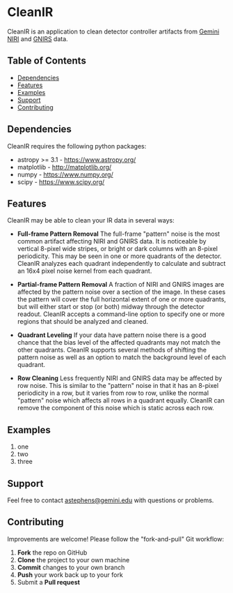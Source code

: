 # CleanIR

CleanIR is an application to clean detector controller artifacts from [Gemini](https://www.gemini.edu) [NIRI](https://www.gemini.edu/sciops/instruments/niir) and [GNIRS](https://www.gemini.edu/sciops/instruments/gnirs) data.

## Table of Contents
- [Dependencies](#dependencies)
- [Features](#features)
- [Examples](#examples)
- [Support](#support)
- [Contributing](#contributing)

## Dependencies
CleanIR requires the following python packages:
- astropy >= 3.1 - https://www.astropy.org/  
- matplotlib - http://matplotlib.org/  
- numpy - https://www.numpy.org/  
- scipy - https://www.scipy.org/  

## Features

CleanIR may be able to clean your IR data in several ways:

- **Full-frame Pattern Removal**
The full-frame "pattern" noise is the most common artifact affecting NIRI and GNIRS data.  It is noticeable by vertical 8-pixel wide stripes, or bright or dark columns with an 8-pixel periodicity.  This may be seen in one or more quadrants of the detector.  CleanIR analyzes each quadrant independently to calculate and subtract an 16x4 pixel noise kernel from each quadrant.

- **Partial-frame Pattern Removal**
A fraction of NIRI and GNIRS images are affected by the pattern noise over a section of the image.  In these cases the pattern will cover the full horizontal extent of one or more quadrants, but will either start or stop (or both) midway through the detector readout.  CleanIR accepts a command-line option to specify one or more regions that should be analyzed and cleaned.

- **Quadrant Leveling**
If your data have pattern noise there is a good chance that the bias level of the affected quadrants may not match the other quadrants.  CleanIR supports several methods of shifting the pattern noise as well as an option to match the background level of each quadrant.

- **Row Cleaning**
Less frequently NIRI and GNIRS data may be affected by row noise.  This is similar to the "pattern" noise in that it has an 8-pixel periodicity in a row, but it varies from row to row, unlike the normal "pattern" noise which affects all rows in a quadrant equally.  CleanIR can remove the component of this noise which is static across each row.

## Examples
  1. one
  2. two
  3. three

## Support
Feel free to contact astephens@gemini.edu with questions or problems.

## Contributing
Improvements are welcome!  Please follow the "fork-and-pull" Git workflow:
 1. **Fork** the repo on GitHub
 2. **Clone** the project to your own machine
 3. **Commit** changes to your own branch
 4. **Push** your work back up to your fork
 5. Submit a **Pull request**
